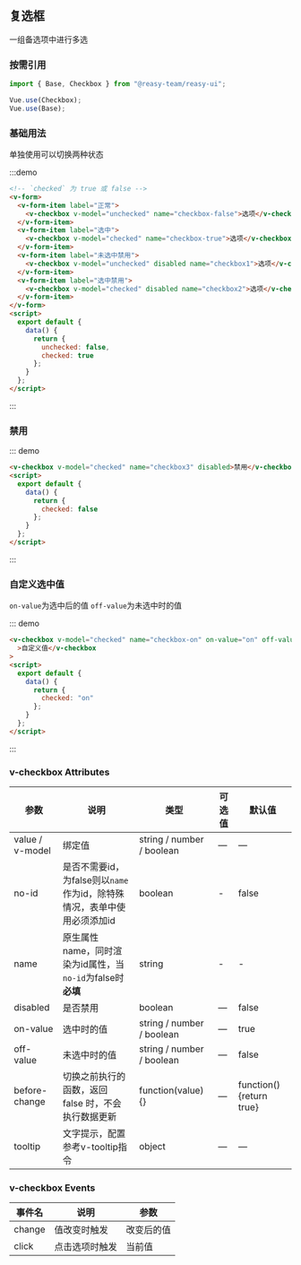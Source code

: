 ## 复选框

一组备选项中进行多选

### 按需引用

```js
import { Base, Checkbox } from "@reasy-team/reasy-ui";

Vue.use(Checkbox);
Vue.use(Base);
```

### 基础用法

单独使用可以切换两种状态

:::demo

```html
<!-- `checked` 为 true 或 false -->
<v-form>
  <v-form-item label="正常">
    <v-checkbox v-model="unchecked" name="checkbox-false">选项</v-checkbox>
  </v-form-item>
  <v-form-item label="选中">
    <v-checkbox v-model="checked" name="checkbox-true">选项</v-checkbox>
  </v-form-item>
  <v-form-item label="未选中禁用">
    <v-checkbox v-model="unchecked" disabled name="checkbox1">选项</v-checkbox>
  </v-form-item>
  <v-form-item label="选中禁用">
    <v-checkbox v-model="checked" disabled name="checkbox2">选项</v-checkbox>
  </v-form-item>
</v-form>
<script>
  export default {
    data() {
      return {
        unchecked: false,
        checked: true
      };
    }
  };
</script>
```

:::

### 禁用

::: demo

```html
<v-checkbox v-model="checked" name="checkbox3" disabled>禁用</v-checkbox>
<script>
  export default {
    data() {
      return {
        checked: false
      };
    }
  };
</script>
```

:::

### 自定义选中值

`on-value`为选中后的值 `off-value`为未选中时的值

::: demo

```html
<v-checkbox v-model="checked" name="checkbox-on" on-value="on" off-value="off"
  >自定义值</v-checkbox
>
<script>
  export default {
    data() {
      return {
        checked: "on"
      };
    }
  };
</script>
```

:::

### v-checkbox Attributes

| 参数            | 说明                                                | 类型                      | 可选值 | 默认值                   |
| --------------- | --------------------------------------------------- | ------------------------- | ------ | ------------------------ |
| value / v-model | 绑定值                                              | string / number / boolean | —      | —                        |
| no-id       | 是否不需要id，为false则以`name`作为id，除特殊情况，表单中使用必须添加id         | boolean  | - | false|
| name        | 原生属性name，同时渲染为id属性，当`no-id`为false时**必填**  | string  | - | -   |
| disabled        | 是否禁用                                            | boolean                   | —      | false                    |
| on-value        | 选中时的值                                          | string / number / boolean | —      | true                     |
| off-value       | 未选中时的值                                        | string / number / boolean | —      | false                    |
| before-change   | 切换之前执行的函数，返回 false 时，不会执行数据更新 | function(value) {}        | —      | function() {return true} |
| tooltip         | 文字提示，配置参考v-tooltip指令                     | object                    | —      | —                        |

### v-checkbox Events

| 事件名 | 说明           | 参数       |
| ------ | -------------- | ---------- |
| change | 值改变时触发   | 改变后的值 |
| click  | 点击选项时触发 | 当前值     |
